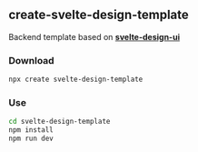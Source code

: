 ## create-svelte-design-template

Backend template based on [**svelte-design-ui**](https://github.com/fafayzf/svelte-design-ui)
### Download
```sh
npx create svelte-design-template
```

### Use
```sh
cd svelte-design-template
npm install
npm run dev
```
